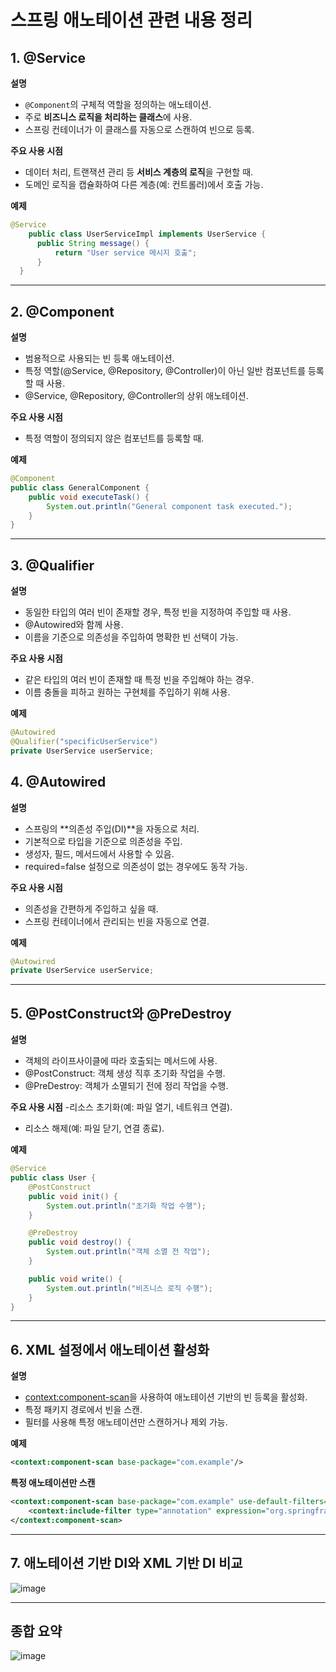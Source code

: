 # 스프링 애노테이션 관련 내용 정리

## 1. @Service
**설명**
- `@Component`의 구체적 역할을 정의하는 애노테이션.
- 주로 **비즈니스 로직을 처리하는 클래스**에 사용.
- 스프링 컨테이너가 이 클래스를 자동으로 스캔하여 빈으로 등록.

**주요 사용 시점**
- 데이터 처리, 트랜잭션 관리 등 **서비스 계층의 로직**을 구현할 때.
- 도메인 로직을 캡슐화하여 다른 계층(예: 컨트롤러)에서 호출 가능.

**예제**
```java
@Service
	public class UserServiceImpl implements UserService {
      public String message() {
          return "User service 메시지 호출";
      }
  }
```

---

## 2. @Component
**설명**
- 범용적으로 사용되는 빈 등록 애노테이션.
- 특정 역할(@Service, @Repository, @Controller)이 아닌 일반 컴포넌트를 등록할 때 사용.
- @Service, @Repository, @Controller의 상위 애노테이션.

**주요 사용 시점**
- 특정 역할이 정의되지 않은 컴포넌트를 등록할 때.

**예제**
```java
@Component
public class GeneralComponent {
    public void executeTask() {
        System.out.println("General component task executed.");
    }
}
```
---

## 3. @Qualifier
**설명**
- 동일한 타입의 여러 빈이 존재할 경우, 특정 빈을 지정하여 주입할 때 사용.
- @Autowired와 함께 사용.
- 이름을 기준으로 의존성을 주입하여 명확한 빈 선택이 가능.

**주요 사용 시점**
- 같은 타입의 여러 빈이 존재할 때 특정 빈을 주입해야 하는 경우.
- 이름 충돌을 피하고 원하는 구현체를 주입하기 위해 사용.

**예제**
```java
@Autowired
@Qualifier("specificUserService")
private UserService userService;
```

## 4. @Autowired
**설명**
- 스프링의 **의존성 주입(DI)**을 자동으로 처리.
- 기본적으로 타입을 기준으로 의존성을 주입.
- 생성자, 필드, 메서드에서 사용할 수 있음.
- required=false 설정으로 의존성이 없는 경우에도 동작 가능.

**주요 사용 시점**
- 의존성을 간편하게 주입하고 싶을 때.
- 스프링 컨테이너에서 관리되는 빈을 자동으로 연결.

**예제**
```java
@Autowired
private UserService userService;
```

---

## 5. @PostConstruct와 @PreDestroy
**설명**
- 객체의 라이프사이클에 따라 호출되는 메서드에 사용.
- @PostConstruct: 객체 생성 직후 초기화 작업을 수행.
- @PreDestroy: 객체가 소멸되기 전에 정리 작업을 수행.

**주요 사용 시점**
-리소스 초기화(예: 파일 열기, 네트워크 연결).
- 리소스 해제(예: 파일 닫기, 연결 종료).

**예제**
```java
@Service
public class User {
    @PostConstruct
    public void init() {
        System.out.println("초기화 작업 수행");
    }

    @PreDestroy
    public void destroy() {
        System.out.println("객체 소멸 전 작업");
    }

    public void write() {
        System.out.println("비즈니스 로직 수행");
    }
}
```
---

## 6. XML 설정에서 애노테이션 활성화
**설명**
- <context:component-scan>을 사용하여 애노테이션 기반의 빈 등록을 활성화.
- 특정 패키지 경로에서 빈을 스캔.
- 필터를 사용해 특정 애노테이션만 스캔하거나 제외 가능.

**예제**
```xml
<context:component-scan base-package="com.example"/>
```

**특정 애노테이션만 스캔**
```xml
<context:component-scan base-package="com.example" use-default-filters="false">
    <context:include-filter type="annotation" expression="org.springframework.stereotype.Service"/>
</context:component-scan>
```
---

## 7. 애노테이션 기반 DI와 XML 기반 DI 비교

![image](https://github.com/user-attachments/assets/0d94eee3-4f71-428f-b12c-0583820f5f9a)

---

## 종합 요약

![image](https://github.com/user-attachments/assets/c0d305ec-3248-455c-9408-2e2543aa16e0)
